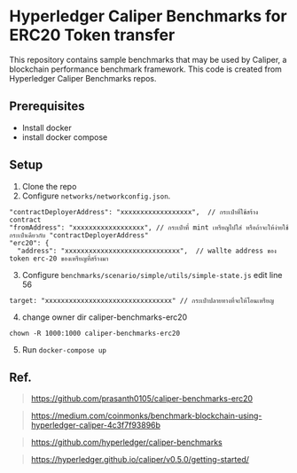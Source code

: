 # Hyperledger Caliper Benchmarks for ERC20 Token transfer

This repository contains sample benchmarks that may be used by Caliper, a blockchain performance benchmark framework. This code is created from Hyperledger Caliper Benchmarks repos.
## Prerequisites

- Install docker
- install docker compose

## Setup
1. Clone the repo
2. Configure `networks/networkconfig.json`.
```
"contractDeployerAddress": "xxxxxxxxxxxxxxxxxx",  // กระเป๋าที่ใช้สร้าง contract 
"fromAddress": "xxxxxxxxxxxxxxxxxx", // กระเป๋าที่ mint เหรียญไปใส่ หรือถ้าจะให้ง่ายใช้กระเป๋าเดียวกับ "contractDeployerAddress"
"erc20": {
  "address": "xxxxxxxxxxxxxxxxxxxxxxxxxxxxx",  // wallte address ของ token erc-20 ของเหรียญที่สร้างมา
```
3. Configure `benchmarks/scenario/simple/utils/simple-state.js` edit line 56
``` 
target: "xxxxxxxxxxxxxxxxxxxxxxxxxxxxxxxx" // กระเป๋าปลายทางที่จะให้โอนเหรียญ
```
4. change owner dir caliper-benchmarks-erc20
```
chown -R 1000:1000 caliper-benchmarks-erc20
```
5. Run `docker-compose up`

## Ref.
> https://github.com/prasanth0105/caliper-benchmarks-erc20

> https://medium.com/coinmonks/benchmark-blockchain-using-hyperledger-caliper-4c3f7f93896b

> https://github.com/hyperledger/caliper-benchmarks

> https://hyperledger.github.io/caliper/v0.5.0/getting-started/


